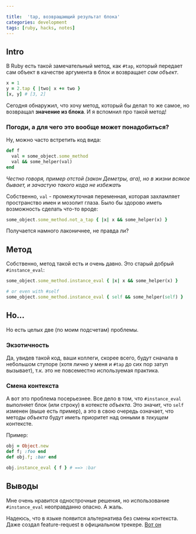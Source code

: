 ```yaml
---

title:  'tap, возвращающий результат блока'
categories: development
tags: [ruby, hacks, notes]
---
```


## Intro

В Ruby есть такой замечательный метод, как `#tap`, который передает
сам объект в качестве аргумента в блок и возвращает *сам объект*.

```ruby
x = 1
y = 2.tap { |two| x += two }
[x, y] # [3, 2]
```

Сегодня обнаружил, что хочу метод, который бы делал то же самое, но
возвращал **значение из блока**. И я вспомнил про такой метод!

<!--more-->

### Погоди, а для чего это вообще может понадобиться?

Ну, можно часто встретить код вида:

```ruby
def f
  val = some_object.some_method
  val && some_helper(val)
end
```

*Честно говоря, пример отстой (закон Деметры, ага), но в жизни всякое
бывает, и зачастую такого кода не избежать*

Собственно, `val` - промежуточная переменная, которая захламляет
пространство имен и мозолит глаза. Было бы здорово иметь возможность
сделать что-то вроде:

```ruby
some_object.some_method.not_a_tap { |x| x && some_helper(x) }
```

Получается намного лаконичнее, не правда ли?

## Метод

Собственно, метод такой есть и очень давно. Это старый добрый
`#instance_eval`:

```ruby
some_object.some_method.instance_eval { |x| x && some_helper(x) }

# or even with #self
some_object.some_method.instance_eval { self && some_helper(self) }
```

## Но...

Но есть целых две (по моим подсчетам) проблемы.

### Экзотичность

Да, увидев такой код, ваши коллеги, скорее всего, будут сначала в
небольшом ступоре (хотя лично у меня и `#tap` до сих пор затуп
вызывает), т.к. это не повсеместно используемая практика.

### Смена контекста

А вот это проблема посерьезнее. Все дело в том, что `#instance_eval`
выполняет блок (или строку) в котексте *объекта*. Это значит, что
`self` изменен (выше есть пример), а это в свою очередь означает, что
методы *объекта* будут иметь приоритет над онными в *текущем*
контексте.

Пример:

```ruby
obj = Object.new
def f; :foo end
def obj.f; :bar end

obj.instance_eval { f } # ==> :bar
```

## Выводы

Мне очень нравится однострочные решения, но использование
`#instance_eval` неоправданно опасно. А жаль.

Надеюсь, что в языке появится альтернатива без смены контекста.
Даже создал feature-request в официальном трекере.
[Вот он](https://bugs.ruby-lang.org/issues/13172)
